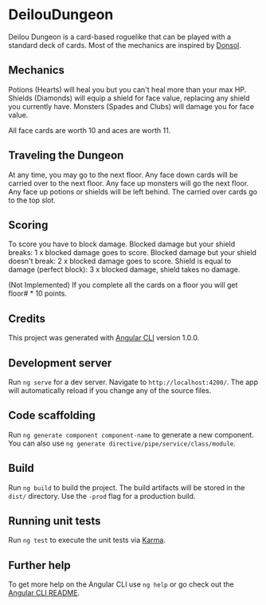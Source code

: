# DeilouDungeon
Deilou Dungeon is a card-based roguelike that can be played with a standard deck of cards. Most of the mechanics are inspired by [Donsol](http://wiki.xxiivv.com/Donsol).

## Mechanics
Potions (Hearts) will heal you but you can't heal more than your max HP.
Shields (Diamonds) will equip a shield for face value, replacing any shield you currently have.
Monsters (Spades and Clubs) will damage you for face value.

All face cards are worth 10 and aces are worth 11.

## Traveling the Dungeon
At any time, you may go to the next floor. Any face down cards will be carried over to the next floor. Any face up monsters will go the next floor. Any face up potions or shields will be left behind. The carried over cards go to the top slot.

## Scoring
To score you have to block damage. 
Blocked damage but your shield breaks: 1 x blocked damage goes to score.
Blocked damage but your shield doesn't break: 2 x blocked damage goes to score.
Shield is equal to damage (perfect block): 3 x blocked damage, shield takes no damage.

(Not Implemented) If you complete all the cards on a floor you will get floor# * 10 points.

## Credits

This project was generated with [Angular CLI](https://github.com/angular/angular-cli) version 1.0.0.

## Development server

Run `ng serve` for a dev server. Navigate to `http://localhost:4200/`. The app will automatically reload if you change any of the source files.

## Code scaffolding

Run `ng generate component component-name` to generate a new component. You can also use `ng generate directive/pipe/service/class/module`.

## Build

Run `ng build` to build the project. The build artifacts will be stored in the `dist/` directory. Use the `-prod` flag for a production build.

## Running unit tests

Run `ng test` to execute the unit tests via [Karma](https://karma-runner.github.io).

## Further help

To get more help on the Angular CLI use `ng help` or go check out the [Angular CLI README](https://github.com/angular/angular-cli/blob/master/README.md).
